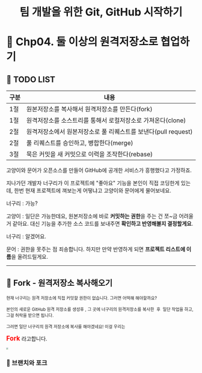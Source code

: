 <div style="text-align:center">
<span style=";font-weight:bold;font-size:2em">팀 개발을 위한 Git, GitHub 시작하기</span>
</div>







# :book: Chp04. 둘 이상의 원격저장소로 협업하기





## :page_with_curl: TODO LIST



| 구분 | 내용                                                         |
| ---- | ------------------------------------------------------------ |
| 1절  | 원본저장소를 복사해서 원격저장소를 만든다(fork)              |
| 1절  | 원격저장소를 소스트리를 통해서 로컬저장소로 가져온다(clone)  |
| 2절  | 원격저장소에서 원본저장소로 풀 리퀘스트를 보낸다(pull request) |
| 2절  | 풀 리퀘스트를 승인하고, 병합한다(merge)                      |
| 3절  | 묵은 커밋을 새 커밋으로 이력을 조작한다(rebase)              |



고양이와 문어가 오픈소스를 만들어 GitHub에 공개한 서비스가 흥행했다고 가정하죠.

지나가던 개발자 너구리가  이 프로젝트에 "좋아요" 기능을 본인이 직접 코딩한게 있는데, 한번 현재 프로젝트에 껴보는게 어떻냐고 고양이와 문어에게 물어보네요.



너구리 : 가능?

고양이 : 일단은 가능한데요, 원본저장소에 바로 **커밋하는 권한**을 주는 건 쪼~금 어려울 거 같아요. 
			   대신 기능을 추가한 소스 코드를 보내주면 **확인하고 반영해볼지 결정할게요**.

너구리 : 알겠어요.

문어     :  권한을 못주는 점 죄송합니다. 하지만 만약 반영하게 되면 **프로젝트 리스트에 이름**을 올려드릴게요.





---





## 🍴  Fork  - 원격저장소 복사해오기

<span style="font-size:0.8em">현재 너구리는 원격 저장소에 직접 커밋할 권한이 없습니다. 그러면 어떡해 해야할까요?</span> 

<span style="font-size:0.8em">본인의 새로운 GitHub 원격 저장소를 생성후 , 그 곳에 너구리의 원격저장소를 복사한  후  일단 작업을 하고, 그걸 허락을 받으면 됩니다.</span>



<span style="font-size:0.8em">그러면 일단 너구리의 원격 저장소에 복사를 해야겠네요! 이걸 우리는</span>

<span style="color:red;font-weight:bold;font-size:1.2em">Fork</span> 라고합니다.

<img src="C:\Users\parknote\Desktop\팀개발을위한Git_GitHub_시작하기\Chp04_img\chrome_65X84OiYry.png" style="zoom: 33%;" />





### :tumbler_glass: 브랜치와 포크

























